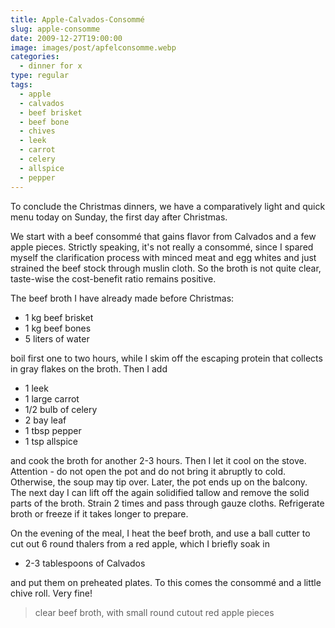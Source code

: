 ```yaml
---
title: Apple-Calvados-Consommé
slug: apple-consomme
date: 2009-12-27T19:00:00
image: images/post/apfelconsomme.webp
categories: 
  - dinner for x
type: regular
tags: 
  - apple
  - calvados
  - beef brisket
  - beef bone
  - chives
  - leek
  - carrot
  - celery
  - allspice
  - pepper
---
```


To conclude the Christmas dinners, we have a comparatively light and quick menu today on Sunday, the first day after Christmas.

We start with a beef consommé that gains flavor from Calvados and a few apple pieces. Strictly speaking, it's not really a consommé, since I spared myself the clarification process with minced meat and egg whites and just strained the beef stock through muslin cloth. So the broth is not quite clear, taste-wise the cost-benefit ratio remains positive.

The beef broth I have already made before Christmas:

* 1 kg beef brisket 
* 1 kg beef bones 
* 5 liters of water

boil first one to two hours, while I skim off the escaping protein that collects in gray flakes on the broth. Then I add

* 1 leek 
* 1 large carrot 
* 1/2 bulb of celery 
* 2 bay leaf 
* 1 tbsp pepper 
* 1 tsp allspice

and cook the broth for another 2-3 hours. Then I let it cool on the stove. Attention - do not open the pot and do not bring it abruptly to cold. Otherwise, the soup may tip over. Later, the pot ends up on the balcony. The next day I can lift off the again solidified tallow and remove the solid parts of the broth. Strain 2 times and pass through gauze cloths. Refrigerate broth or freeze if it takes longer to prepare.

On the evening of the meal, I heat the beef broth, and use a ball cutter to cut out 6 round thalers from a red apple, which I briefly soak in 

* 2-3 tablespoons of Calvados 

and put them on preheated plates. To this comes the consommé and a little chive roll. Very fine!

> clear beef broth, with small round cutout red apple pieces 